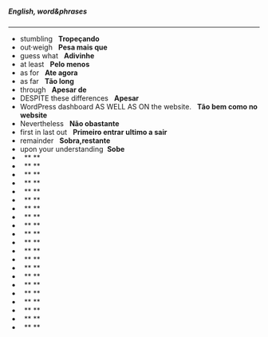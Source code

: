##### English, word&phrases
---
- stumbling &nbsp; **Tropeçando**
- out·weigh &nbsp; **Pesa mais que**
- guess what &nbsp; **Adivinhe**
- at least &nbsp; **Pelo menos**
- as for &nbsp; **Ate agora**
- as far &nbsp; **Tão long**
- through &nbsp; **Apesar de**
- DESPITE these differences  &nbsp; **Apesar**
- WordPress dashboard AS WELL AS ON the website. &nbsp; **Tão bem como no website**
- Nevertheless &nbsp; **Não obastante**
- first in last out &nbsp; **Primeiro entrar ultimo a sair**
- remainder &nbsp; **Sobra,restante**
- upon your understanding&nbsp; **Sobe**
-  &nbsp; ** **
-  &nbsp; ** **
-  &nbsp; ** **
-  &nbsp; ** **
-  &nbsp; ** **
-  &nbsp; ** **
-  &nbsp; ** **
-  &nbsp; ** **
-  &nbsp; ** **
-  &nbsp; ** **
-  &nbsp; ** **
-  &nbsp; ** **
-  &nbsp; ** **
-  &nbsp; ** **
-  &nbsp; ** **
-  &nbsp; ** **
-  &nbsp; ** **
-  &nbsp; ** **
-  &nbsp; ** **
-  &nbsp; ** **
-  &nbsp; ** **


#####